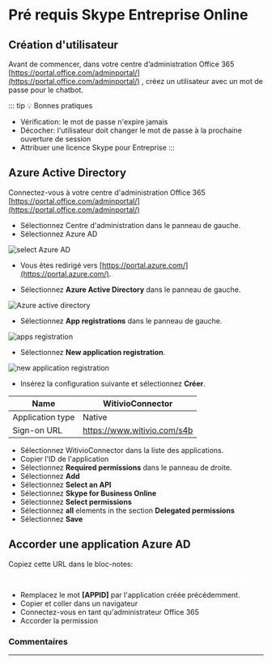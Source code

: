 # Pré requis Skype Entreprise Online


## Création d'utilisateur

Avant de commencer, dans votre centre d’administration Office 365 [https://portal.office.com/adminportal/](https://portal.office.com/adminportal/) , créez un utilisateur avec un mot de passe pour le chatbot.

::: tip 💡 Bonnes pratiques
* Vérification: le mot de passe n'expire jamais
* Décocher: l'utilisateur doit changer le mot de passe à la prochaine ouverture de session
* Attribuer une licence Skype pour Entreprise
:::

## Azure Active Directory

Connectez-vous à votre centre d'administration Office 365 [https://portal.office.com/adminportal/](https://portal.office.com/adminportal/)

* Sélectionnez Centre d'administration dans le panneau de gauche.
* Sélectionnez Azure AD

<div class="image_center">
  <img :src="$withBase('/assets/img/fr/creation_chatbot/skype1.jpg')" alt="select Azure AD">
</div>



* Vous êtes redirigé vers [https://portal.azure.com/](https://portal.azure.com/).

* Sélectionnez **Azure Active Directory** dans le panneau de gauche.

<div class="image_center">
  <img :src="$withBase('/assets/img/fr/creation_chatbot/skype2.jpg')" alt="Azure active directory">
</div>


* Sélectionnez **App registrations** dans le panneau de gauche.

<div class="image_center">
  <img :src="$withBase('/assets/img/fr/creation_chatbot/skype3.jpg')" alt="apps registration">
</div>


* Sélectionnez **New application registration**.

<div class="image_center">
  <img :src="$withBase('/assets/img/fr/creation_chatbot/skype4.jpg')" alt="new application registration">
</div>


* Insérez la configuration suivante et sélectionnez **Créer**.


| Name             | WitivioConnector              |
|------------------|-------------------------------|
| Application type | Native                        |
| Sign-on URL      | <https://www.witivio.com/s4b> |

* Sélectionnez WitivioConnector dans la liste des applications.
* Copier l'ID de l'application
* Sélectionnez **Required permissions** dans le panneau de droite.
* Sélectionnez **Add**
* Sélectionnez **Select an API**
* Sélectionnez **Skype for Business Online**
* Sélectionnez **Select permissions**
* Sélectionnez **all** elements in the section **Delegated permissions**
* Sélectionnez **Save**

## Accorder une application Azure AD

Copiez cette URL dans le bloc-notes: 

<pre style="color:white">https://login.microsoftonline.com/common/oauth2/authorize?response_type=id_token&client_id=[APPIDinge&redirect_uri= https://www.witivio.com/s4b&response_mode=form_post&form .online.lync.com & prompt = admin_consent</pre>

* Remplacez le mot **[APPID]** par l'application créée précédemment.
* Copier et coller dans un navigateur
* Connectez-vous en tant qu'administrateur Office 365
* Accorder la permission

### Commentaires
---

<Commentaire />

